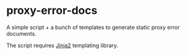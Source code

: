 proxy-error-docs
================

A simple script + a bunch of templates to generate static proxy error documents.

The script requires [Jinja2](http://jinja.pocoo.org/) templating library.